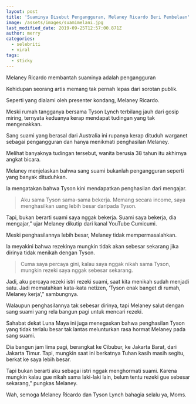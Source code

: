 ```yaml
---
layout: post
title: 'Suaminya Disebut Pengangguran, Melaney Ricardo Beri Pembelaan'
image: /assets/images/suamimelani.jpg
last_modified_date: 2019-09-25T12:57:00.871Z
author: merry
categories:
  - selebriti
  - viral
tags:
  - sticky
---
```

Melaney Ricardo membantah suaminya adalah pengangguran 



Kehidupan seorang artis memang tak pernah lepas dari sorotan publik.



Seperti yang dialami oleh presenter kondang, Melaney Ricardo.



Meski rumah tangganya bersama Tyson Lynch terbilang jauh dari gosip miring, ternyata keduanya kerap mendapat tudingan yang tak mengenakkan.



Sang suami yang berasal dari Australia ini rupanya kerap dituduh warganet sebagai pengangguran dan hanya menikmati penghasilan Melaney.



Melihat banyaknya tudingan tersebut, wanita berusia 38 tahun itu akhirnya angkat bicara.



Melaney menjelaskan bahwa sang suami bukanlah pengangguran seperti yang banyak dituduhkan.



Ia mengatakan bahwa Tyson kini mendapatkan penghasilan dari mengajar.



>Aku sama Tyson sama-sama bekerja. Memang secara income, saya menghasilkan uang lebih besar daripada Tyson.



Tapi, bukan berarti suami saya nggak bekerja. Suami saya bekerja, dia mengajar,” ujar Melaney dikutip dari kanal YouTube Cumicumi.



Meski penghasilannya lebih besar, Melaney tidak mempermasalahkan.



Ia meyakini bahwa rezekinya mungkin tidak akan sebesar sekarang jika dirinya tidak menikah dengan Tyson.



>Cuma saya percaya gini, kalau saya nggak nikah sama Tyson, mungkin rezeki saya nggak sebesar sekarang.



Jadi, aku percaya rezeki istri rezeki suami, saat kita menikah sudah menjadi satu. Jadi mematahkan kata-kata netizen, ‘Tyson enak banget di rumah, Melaney kerja’,” sambungnya.



Walaupun penghasilannya tak sebesar dirinya, tapi Melaney salut dengan sang suami yang rela bangun pagi untuk mencari rezeki.



Sahabat dekat Luna Maya ini juga menegaskan bahwa penghasilan Tyson yang tidak terlalu besar tak lantas melunturkan rasa hormat Melaney pada sang suami.


Dia bangun jam lima pagi, berangkat ke Cibubur, ke Jakarta Barat, dari Jakarta Timur. Tapi, mungkin saat ini berkatnya Tuhan kasih masih segitu, berkat ke saya lebih besar.



Tapi bukan berarti aku sebagai istri nggak menghormati suami. Karena mungkin kalau gue nikah sama laki-laki lain, belum tentu rezeki gue sebesar sekarang,” pungkas Melaney.


Wah, semoga Melaney Ricardo dan Tyson Lynch bahagia selalu ya, Moms.
